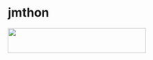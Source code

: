 # jmthon

<p align="left"><a href="https://heroku.com/deploy?template=https://github.com/salarr5/roz"> <img src="https://img.shields.io/badge/Deploy%20To%20Heroku-purple?style=for-the-badge&logo=heroku" width="320" height="58.45"/></a></p>
